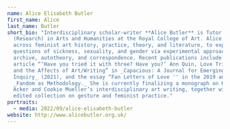 ```yaml
---
name: Alice Elisabeth Butler
first_name: Alice
last_name: Butler
short_bio: "Interdisciplinary scholar-writer **Alice Butler** is Tutor
  (Research) in Arts and Humanities at the Royal College of Art. Alice works
  across feminist art history, practice, theory, and literature, to explore
  questions of sickness, sexuality, and gender via experimental approaches to
  archive, autotheory, and correspondence. Recent publications include the
  article “‘Have you tried it with three? Have you?’ Ann Quin, Love Triangles,
  and the Affects of Art/Writing” in _Capacious: A Journal for Emerging Affect
  Inquiry_ (2021), and the essay “Fan Letters of Love '' in the 2019 anthology
  _Fandom as Methodology._ She is currently finalizing a monograph on Kathy
  Acker and Cookie Mueller’s interdisciplinary art writing, together with an
  edited collection on gesture and feminist practice."
portraits:
  - media: 2022/09/alice-elisabeth-butler
website: http://www.alicebutler.org.uk/
---
```

